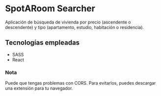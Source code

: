 

# SpotARoom Searcher

Aplicación de búsqueda de vivienda por precio (ascendente o descendente) y tipo (apartamento, estudio, habitación o residencia).

## Tecnologías empleadas

- SASS
- React

### Nota

Puede que tengas problemas con CORS. Para evitarlos, puedes descargar una extensión para tu navegador. 
